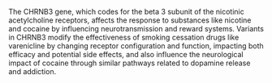 The CHRNB3 gene, which codes for the beta 3 subunit of the nicotinic acetylcholine receptors, affects the response to substances like nicotine and cocaine by influencing neurotransmission and reward systems. Variants in CHRNB3 modify the effectiveness of smoking cessation drugs like varenicline by changing receptor configuration and function, impacting both efficacy and potential side effects, and also influence the neurological impact of cocaine through similar pathways related to dopamine release and addiction.